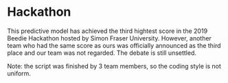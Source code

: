 # Hackathon


This predictive model has achieved the third hightest score in the 2019 Beedie Hackathon hosted by Simon Fraser University. 
However, another team who had the same score as ours was officially announced as the third place and our team was not regarded.
The debate is still unsettled.


Note: the script was finished by 3 team members, so the coding style is not uniform.
